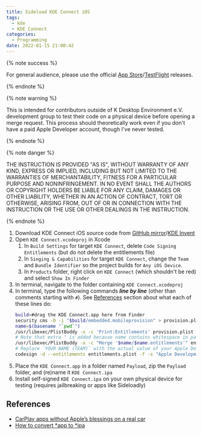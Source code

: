 ```yaml
---
title: Sideload KDE Connect iOS
tags:
  - kde
  - KDE Connect
categories:
  - Programming
date: 2022-01-15 21:00:42
---
```


{% note success %}

For general audience, please use the official [App Store](https://apps.apple.com/app/kde-connect/id1580245991)/[TestFlight](https://testflight.apple.com/join/vxCluwBF) releases.

{% endnote %}

<!-- more -->

{% note warning %}

This is intended for contributors outside of K Desktop Environment e.V. development group to test their code on a physical device before opening a merge request. This process should theoretically work even if you don't have a paid Apple Developer account, though I've never tested.

{% endnote %}

{% note danger %}

THE INSTRUCTION IS PROVIDED "AS IS", WITHOUT WARRANTY OF ANY KIND, EXPRESS OR IMPLIED, INCLUDING BUT NOT LIMITED TO THE WARRANTIES OF MERCHANTABILITY, FITNESS FOR A PARTICULAR PURPOSE AND NONINFRINGEMENT. IN NO EVENT SHALL THE AUTHORS OR COPYRIGHT HOLDERS BE LIABLE FOR ANY CLAIM, DAMAGES OR OTHER LIABILITY, WHETHER IN AN ACTION OF CONTRACT, TORT OR OTHERWISE, ARISING FROM, OUT OF OR IN CONNECTION WITH THE INSTRUCTION OR THE USE OR OTHER DEALINGS IN THE INSTRUCTION.

{% endnote %}

1. Download KDE Connect iOS source code from [GitHub mirror](https://github.com/KDE/kdeconnect-ios)/[KDE Invent](https://invent.kde.org/network/kdeconnect-ios)
2. Open `KDE Connect.xcodeproj` in Xcode
   1. In `Build Settings` for target `KDE Connect`, delete `Code Signing Entitlements` (but do not delete the entitlements file)
   2. In `Singing & Capabilities` for target `KDE Connect`, change the `Team` and `Bundle Identifier` so the project builds for `Any iOS Device`.
   3. In `Products` folder, right click on `KDE Connect` (which shouldn't be red) and select `Show In Finder`
2. In terminal, navigate to the folder containing `KDE Connect.xcodeproj`
3. In terminal, type the following commands ***line by line*** (other than comments starting with `#`). See [References](#references) section about what each of these lines do:
   ```sh
   build=#drag the KDE Connect.app here from Finder
   security cms -D -i "$build/embedded.mobileprovision" > provision.plist
   name=$(basename "`pwd`")
   /usr/libexec/PlistBuddy -x -c 'Print:Entitlements' provision.plist > entitlements.plist
   # Note that extra ' is added because name contains whitespace in path
   /usr/libexec/PlistBuddy -x -c "Merge '$name/$name.entitlements'" entitlements.plist
   # Replace `YOUR NAME (TEAM)` with the actual value of your Apple Development Certificate name (found in KeyChain Access)
   codesign -d --entitlements entitlements.plist -f -s "Apple Development: YOUR NAME (TEAM)" $build
   ```
4. Place the `KDE Connect.app` in a folder named `Payload`, zip the `Payload` folder, and (re)name it `KDE Connect.ipa`
5. Install self-signed `KDE Connect.ipa` on your own physical device for testing (requires jailbreaking or apps like Sideloadly)

## References

- [CarPlay apps without Apple’s blessings on a real car](https://fotidim.com/carplay-apps-without-entitlements-in-an-actual-car-37a708758262)
- [How to convert *app to *ipa](https://gist.github.com/bananita/8039021)
